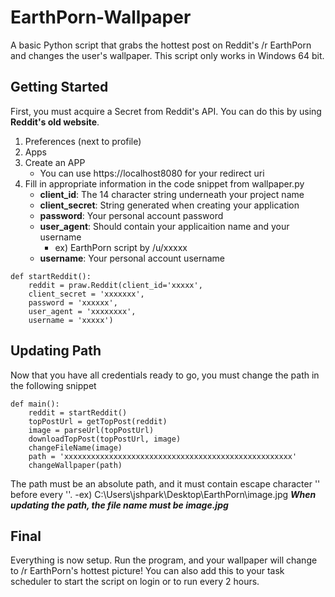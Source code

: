 # EarthPorn-Wallpaper

A basic Python script that grabs the hottest post on Reddit's /r EarthPorn and changes the user's wallpaper. This script only works in Windows 64 bit.  

## Getting Started
First, you must acquire a Secret from Reddit's API. You can do this by using **Reddit's old website**. 
1. Preferences (next to profile)
2. Apps
3. Create an APP 
    - You can use https://localhost8080 for your redirect uri
4. Fill in appropriate information in the code snippet from wallpaper.py
    - **client_id**: The 14 character string underneath your project name
    - **client_secret**: String generated when creating your application
    - **password**: Your personal account password
    - **user_agent**: Should contain your applicaition name and your username
        - ex) EarthPorn script by /u/xxxxx
    - **username**: Your personal account username
```
def startReddit():
    reddit = praw.Reddit(client_id='xxxxx',
    client_secret = 'xxxxxxx',
    password = 'xxxxxx',
    user_agent = 'xxxxxxxx',
    username = 'xxxxx')
```

## Updating Path 
Now that you have all credentials ready to go, you must change the path in the following snippet
```
def main():
    reddit = startReddit()
    topPostUrl = getTopPost(reddit)
    image = parseUrl(topPostUrl)
    downloadTopPost(topPostUrl, image)
    changeFileName(image)
    path = 'xxxxxxxxxxxxxxxxxxxxxxxxxxxxxxxxxxxxxxxxxxxxxxxxxxx'
    changeWallpaper(path)
```
The path must be an absolute path, and it must contain escape character '\' before every '\'.
    -ex) C:\\Users\\jshpark\\Desktop\\EarthPorn\\image.jpg
***When updating the path, the file name must be image.jpg***

## Final
Everything is now setup. Run the program, and your wallpaper will change to /r EarthPorn's hottest picture!
You can also add this to your task scheduler to start the script on login or to run every 2 hours.
